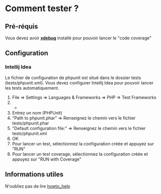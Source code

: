 # Comment tester ?

## Pré-réquis
Vous devez avoir **[xdebug](https://xdebug.org/)** installé pour pouvoir lancer le "code coverage"

## Configuration
### Intellij Idea
Le fichier de configuration de phpunit est situé dans le dossier tests (tests/phpunit.xml).
Vous devez configurer Intellij Idea pour pouvoir lancer les tests automatiquement.
1. File => Settings => Languages & Frameworks => PHP => Test Frameworks
2. +
3. Entrez un nom (PHPUnit)
4. "Path to phpunit.phar" => Renseignez le chemin vers le fichier tests/phpunit.phar
5. "Default configuration file:" => Renseignez le chemin vers le fichier tests/phpunit.xml
6. OK
7. Pour lancer un test, sélectionnez la configuration créée et appuyez sur "RUN"
8. Pour lancer un test coverage, sélectionnez la configuration créée et appuyez sur "RUN with Coverage"

## Informations utiles
N'oubliez pas de lire [howto_help](https://github.com/FroxyNetwork/REST/blob/develop/docs/howto_help.md)